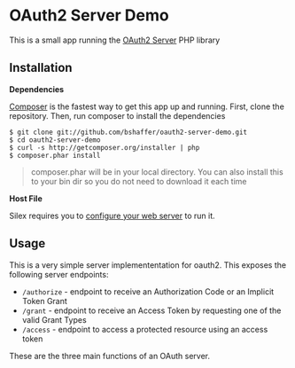 OAuth2 Server Demo
==================

This is a small app running the [OAuth2 Server](https://github.com/bshaffer/oauth2-server-php) PHP library

Installation
------------

**Dependencies**

[Composer](http://getcomposer.org/) is the fastest way to get this app up and running.  First, clone the repository.
Then, run composer to install the dependencies

    $ git clone git://github.com/bshaffer/oauth2-server-demo.git
    $ cd oauth2-server-demo
    $ curl -s http://getcomposer.org/installer | php
    $ composer.phar install

> composer.phar will be in your local directory.  You can also install this to your bin dir so you do not need to download it each time

**Host File**

Silex requires you to [configure your web server](http://silex.sensiolabs.org/doc/web_servers.html) to run it.

Usage
-----

This is a very simple server implemententation for oauth2.  This exposes the following server endpoints:

   * `/authorize` - endpoint to receive an Authorization Code or an Implicit Token Grant
   * `/grant`     - endpoint to receive an Access Token by requesting one of the valid Grant Types
   * `/access`    - endpoint to access a protected resource using an access token

These are the three main functions of an OAuth server.
